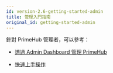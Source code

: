 ```yaml
---
id: version-2.6-getting-started-admin
title: 管理入門指南
original_id: getting-started-admin
---
```


針對 PrimeHub 管理者，可以參考：

+  [透過 Admin Dashboard 管理 PrimeHub](guide_manual/admin-system-cht)

+ [快速上手操作](quickstart/login-portal-admin)
